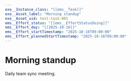 ```yaml
---
exo__Instance_class: "[[ems__Task]]"
exo__Asset_label: "Morning standup"
exo__Asset_uid: test-task-001
ems__Effort_status: "[[ems__EffortStatusDoing]]"
ems__Effort_day: "[[2025-10-16]]"
ems__Effort_startTimestamp: "2025-10-16T09:00:00"
ems__Effort_plannedStartTimestamp: "2025-10-16T09:00:00"
---
```

# Morning standup

Daily team sync meeting.
